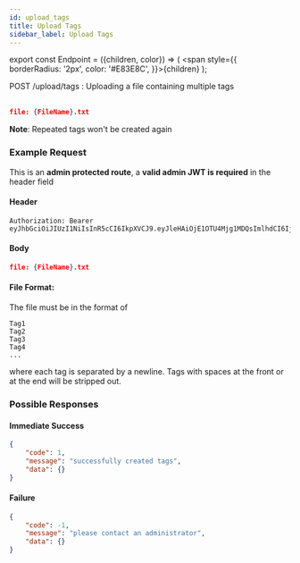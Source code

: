 ```yaml
---
id: upload_tags
title: Upload Tags
sidebar_label: Upload Tags
---
```


export const Endpoint = ({children, color}) => ( <span style={{
      borderRadius: '2px',
      color: '#E83E8C',
    }}>{children}</span> );

<Endpoint>POST /upload/tags </Endpoint>: Uploading a file containing multiple tags <br></br>

```json
file: {FileName}.txt
```
**Note**: Repeated tags won't be created again

### Example Request
This is an **admin protected route**, a **valid admin JWT is required** in the header field
#### Header
```
Authorization: Bearer eyJhbGciOiJIUzI1NiIsInR5cCI6IkpXVCJ9.eyJleHAiOjE1OTU4Mjg1MDQsImlhdCI6IjIwMjAtMDctMjdUMDE6MzY6NDQuNDYwMTkyOS0wNDowMCIsInN1YiI6ImFkbWluIn0.jfC8lgQEcEQxUaG0mNibzeX5BD1uUQ7wQdM0LhxHrBQ
```
#### Body
```json
file: {FileName}.txt
```
#### File Format: 

The file must be in the format of
```
Tag1
Tag2
Tag3
Tag4
...
```
where each tag is separated by a newline. Tags with spaces at the front or at the end will be stripped out.

### Possible Responses
#### Immediate Success
```json
{
	"code": 1,
	"message": "successfully created tags",
	"data": {}
}
```
#### Failure
```json
{
	"code": -1,
	"message": "please contact an administrator",
	"data": {}
}
```



